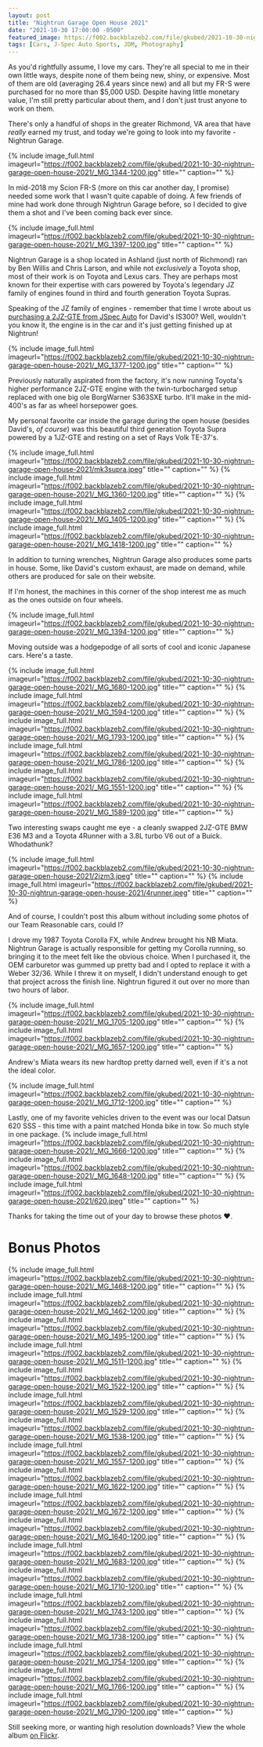 ```yaml
---
layout: post
title: "Nightrun Garage Open House 2021"
date: "2021-10-30 17:00:00 -0500"
featured_image: https://f002.backblazeb2.com/file/gkubed/2021-10-30-nightrun-garage-open-house-2021/_MG_1695-1200.jpg
tags: [Cars, J-Spec Auto Sports, JDM, Photography]
---
```


As you'd rightfully assume, I love my cars. They're all special to me in their own little ways, despite none of them being new, shiny, or expensive. Most of them are old (averaging 26.4 years since new) and all but my FR-S were purchased for no more than $5,000 USD. Despite having little monetary value, I'm still pretty particular about them, and I don't just trust anyone to work on them.

There's only a handful of shops in the greater Richmond, VA area that have *really* earned my trust, and today we're going to look into my favorite - Nightrun Garage.

<!--more-->

{% include image_full.html imageurl="https://f002.backblazeb2.com/file/gkubed/2021-10-30-nightrun-garage-open-house-2021/_MG_1344-1200.jpg" title="" caption="" %}

In mid-2018 my Scion FR-S (more on this car another day, I promise) needed some work that I wasn't quite capable of doing. A few friends of mine had work done through Nightrun Garage before, so I decided to give them a shot and I've been coming back ever since.

{% include image_full.html imageurl="https://f002.backblazeb2.com/file/gkubed/2021-10-30-nightrun-garage-open-house-2021/_MG_1397-1200.jpg" title="" caption="" %}

Nightrun Garage is a shop located in Ashland (just north of Richmond) ran by Ben Willis and Chris Larson, and while not *exclusively* a Toyota shop, most of their work is on Toyota and Lexus cars. They are perhaps most known for their expertise with cars powered by Toyota's legendary JZ family of engines found in third and fourth generation Toyota Supras.

Speaking of the JZ family of engines - remember that time I wrote about us [purchasing a 2JZ-GTE from JSpec Auto](https://gkubed.com/2019/01/13/jspec-auto-sports-purchasing-a-2jzgte/) for David's IS300? Well, wouldn't you know it, the engine is in the car and it's just getting finished up at Nightrun!

{% include image_full.html imageurl="https://f002.backblazeb2.com/file/gkubed/2021-10-30-nightrun-garage-open-house-2021/_MG_1377-1200.jpg" title="" caption="" %}

Previously naturally aspirated from the factory, it's now running Toyota's higher performance 2JZ-GTE engine with the twin-turbocharged setup replaced with one big ole BorgWarner S363SXE turbo. It'll make in the mid-400's as far as wheel horsepower goes.

My personal favorite car inside the garage during the open house (besides David's, *of course*) was this beautiful third generation Toyota Supra powered by a 1JZ-GTE and resting on a set of Rays Volk TE-37's.

{% include image_full.html imageurl="https://f002.backblazeb2.com/file/gkubed/2021-10-30-nightrun-garage-open-house-2021/mk3supra.jpeg" title="" caption="" %}
{% include image_full.html imageurl="https://f002.backblazeb2.com/file/gkubed/2021-10-30-nightrun-garage-open-house-2021/_MG_1360-1200.jpg" title="" caption="" %}
{% include image_full.html imageurl="https://f002.backblazeb2.com/file/gkubed/2021-10-30-nightrun-garage-open-house-2021/_MG_1405-1200.jpg" title="" caption="" %}
{% include image_full.html imageurl="https://f002.backblazeb2.com/file/gkubed/2021-10-30-nightrun-garage-open-house-2021/_MG_1418-1200.jpg" title="" caption="" %}

In addition to turning wrenches, Nightrun Garage also produces some parts in house. Some, like David's custom exhaust, are made on demand, while others are produced for sale on their website.

If I'm honest, the machines in this corner of the shop interest me as much as the ones outside on four wheels.

{% include image_full.html imageurl="https://f002.backblazeb2.com/file/gkubed/2021-10-30-nightrun-garage-open-house-2021/_MG_1394-1200.jpg" title="" caption="" %}

Moving outside was a hodgepodge of all sorts of cool and iconic Japanese cars. Here's a taste.

{% include image_full.html imageurl="https://f002.backblazeb2.com/file/gkubed/2021-10-30-nightrun-garage-open-house-2021/_MG_1680-1200.jpg" title="" caption="" %}
{% include image_full.html imageurl="https://f002.backblazeb2.com/file/gkubed/2021-10-30-nightrun-garage-open-house-2021/_MG_1594-1200.jpg" title="" caption="" %}
{% include image_full.html imageurl="https://f002.backblazeb2.com/file/gkubed/2021-10-30-nightrun-garage-open-house-2021/_MG_1793-1200.jpg" title="" caption="" %}
{% include image_full.html imageurl="https://f002.backblazeb2.com/file/gkubed/2021-10-30-nightrun-garage-open-house-2021/_MG_1786-1200.jpg" title="" caption="" %}
{% include image_full.html imageurl="https://f002.backblazeb2.com/file/gkubed/2021-10-30-nightrun-garage-open-house-2021/_MG_1551-1200.jpg" title="" caption="" %}
{% include image_full.html imageurl="https://f002.backblazeb2.com/file/gkubed/2021-10-30-nightrun-garage-open-house-2021/_MG_1589-1200.jpg" title="" caption="" %}

Two interesting swaps caught me eye - a cleanly swapped 2JZ-GTE BMW E36 M3 and a Toyota 4Runner with a 3.8L turbo V6 out of a Buick. Whodathunk?

{% include image_full.html imageurl="https://f002.backblazeb2.com/file/gkubed/2021-10-30-nightrun-garage-open-house-2021/2jzm3.jpeg" title="" caption="" %}
{% include image_full.html imageurl="https://f002.backblazeb2.com/file/gkubed/2021-10-30-nightrun-garage-open-house-2021/4runner.jpeg" title="" caption="" %}

And of course, I couldn't post this album without including some photos of our Team Reasonable cars, could I?

I drove my 1987 Toyota Corolla FX, while Andrew brought his NB Miata. Nightrun Garage is actually responsible for getting my Corolla running, so bringing it to the meet felt like the obvious choice. When I purchased it, the OEM carburetor was gummed up pretty bad and I opted to replace it with a Weber 32/36. While I threw it on myself, I didn't understand enough to get that project across the finish line. Nightrun figured it out over no more than two hours of labor.

{% include image_full.html imageurl="https://f002.backblazeb2.com/file/gkubed/2021-10-30-nightrun-garage-open-house-2021/_MG_1705-1200.jpg" title="" caption="" %}
{% include image_full.html imageurl="https://f002.backblazeb2.com/file/gkubed/2021-10-30-nightrun-garage-open-house-2021/_MG_1657-1200.jpg" title="" caption="" %}

Andrew's Miata wears its new hardtop pretty darned well, even if it's a not the ideal color.

{% include image_full.html imageurl="https://f002.backblazeb2.com/file/gkubed/2021-10-30-nightrun-garage-open-house-2021/_MG_1712-1200.jpg" title="" caption="" %}

Lastly, one of my favorite vehicles driven to the event was our local Datsun 620 SSS - this time with a paint matched Honda bike in tow. So much style in one package.
{% include image_full.html imageurl="https://f002.backblazeb2.com/file/gkubed/2021-10-30-nightrun-garage-open-house-2021/_MG_1666-1200.jpg" title="" caption="" %}
{% include image_full.html imageurl="https://f002.backblazeb2.com/file/gkubed/2021-10-30-nightrun-garage-open-house-2021/_MG_1648-1200.jpg" title="" caption="" %}
{% include image_full.html imageurl="https://f002.backblazeb2.com/file/gkubed/2021-10-30-nightrun-garage-open-house-2021/620.jpeg" title="" caption="" %}

Thanks for taking the time out of your day to browse these photos ❤.

# Bonus Photos
{% include image_full.html imageurl="https://f002.backblazeb2.com/file/gkubed/2021-10-30-nightrun-garage-open-house-2021/_MG_1468-1200.jpg" title="" caption="" %}
{% include image_full.html imageurl="https://f002.backblazeb2.com/file/gkubed/2021-10-30-nightrun-garage-open-house-2021/_MG_1462-1200.jpg" title="" caption="" %}
{% include image_full.html imageurl="https://f002.backblazeb2.com/file/gkubed/2021-10-30-nightrun-garage-open-house-2021/_MG_1495-1200.jpg" title="" caption="" %}
{% include image_full.html imageurl="https://f002.backblazeb2.com/file/gkubed/2021-10-30-nightrun-garage-open-house-2021/_MG_1511-1200.jpg" title="" caption="" %}
{% include image_full.html imageurl="https://f002.backblazeb2.com/file/gkubed/2021-10-30-nightrun-garage-open-house-2021/_MG_1522-1200.jpg" title="" caption="" %}
{% include image_full.html imageurl="https://f002.backblazeb2.com/file/gkubed/2021-10-30-nightrun-garage-open-house-2021/_MG_1529-1200.jpg" title="" caption="" %}
{% include image_full.html imageurl="https://f002.backblazeb2.com/file/gkubed/2021-10-30-nightrun-garage-open-house-2021/_MG_1538-1200.jpg" title="" caption="" %}
{% include image_full.html imageurl="https://f002.backblazeb2.com/file/gkubed/2021-10-30-nightrun-garage-open-house-2021/_MG_1557-1200.jpg" title="" caption="" %}
{% include image_full.html imageurl="https://f002.backblazeb2.com/file/gkubed/2021-10-30-nightrun-garage-open-house-2021/_MG_1622-1200.jpg" title="" caption="" %}
{% include image_full.html imageurl="https://f002.backblazeb2.com/file/gkubed/2021-10-30-nightrun-garage-open-house-2021/_MG_1672-1200.jpg" title="" caption="" %}
{% include image_full.html imageurl="https://f002.backblazeb2.com/file/gkubed/2021-10-30-nightrun-garage-open-house-2021/_MG_1640-1200.jpg" title="" caption="" %}
{% include image_full.html imageurl="https://f002.backblazeb2.com/file/gkubed/2021-10-30-nightrun-garage-open-house-2021/_MG_1683-1200.jpg" title="" caption="" %}
{% include image_full.html imageurl="https://f002.backblazeb2.com/file/gkubed/2021-10-30-nightrun-garage-open-house-2021/_MG_1710-1200.jpg" title="" caption="" %}
{% include image_full.html imageurl="https://f002.backblazeb2.com/file/gkubed/2021-10-30-nightrun-garage-open-house-2021/_MG_1743-1200.jpg" title="" caption="" %}
{% include image_full.html imageurl="https://f002.backblazeb2.com/file/gkubed/2021-10-30-nightrun-garage-open-house-2021/_MG_1738-1200.jpg" title="" caption="" %}
{% include image_full.html imageurl="https://f002.backblazeb2.com/file/gkubed/2021-10-30-nightrun-garage-open-house-2021/_MG_1754-1200.jpg" title="" caption="" %}
{% include image_full.html imageurl="https://f002.backblazeb2.com/file/gkubed/2021-10-30-nightrun-garage-open-house-2021/_MG_1766-1200.jpg" title="" caption="" %}
{% include image_full.html imageurl="https://f002.backblazeb2.com/file/gkubed/2021-10-30-nightrun-garage-open-house-2021/_MG_1790-1200.jpg" title="" caption="" %}

Still seeking more, or wanting high resolution downloads? View the whole album [on Flickr](https://www.flickr.com/photos/gkubed/albums/72157720087757813).
